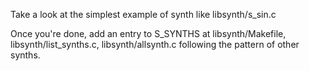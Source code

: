 Take a look at the simplest example of synth like libsynth/s_sin.c

Once you're done, add an entry to S_SYNTHS at libsynth/Makefile, libsynth/list_synths.c,
libsynth/allsynth.c following the pattern of other synths.
